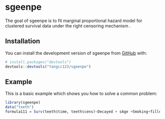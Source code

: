 # sgeenpe

The goal of sgeenpe is to fit marginal proportional hazard model for clustered survival data under the right censoring mechanism .

## Installation

You can install the development version of sgeenpe from [GitHub](https://github.com/) with:

``` r
# install.packages("devtools")
devtools::devtools("Yangcc123/sgeenpe")
```

## Example

This is a basic example which shows you how to solve a common problem:

``` r
library(sgeenpe)
data("teeth")
formula111 = Surv(teeth$time, teeth$cens)~Decayed + sAge +Smoking+filled_tooth_sum res = sgeenpe(formula111,teeth)
```

